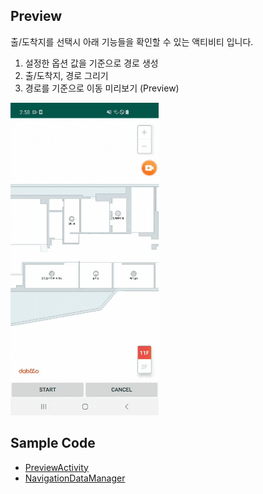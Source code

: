 ## Preview

출/도착지를 선택시 아래 기능들을 확인할 수 있는 액티비티 입니다.
1. 설정한 옵션 값을 기준으로 경로 생성
2. 출/도착지, 경로 그리기
3. 경로를 기준으로 이동 미리보기 (Preview)

<img src="sample.gif" width="236.5" height="500" />

## Sample Code
- [PreviewActivity](./PreviewActivity.kt)
- [NavigationDataManager](./samplemanager/NavigationDataManager.kt)